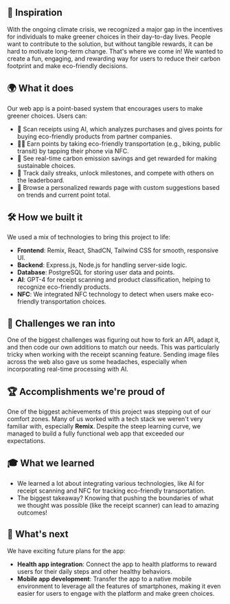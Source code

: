 ## 🌱 Inspiration
With the ongoing climate crisis, we recognized a major gap in the incentives for individuals to make greener choices in their day-to-day lives. People want to contribute to the solution, but without tangible rewards, it can be hard to motivate long-term change. That's where we come in! We wanted to create a fun, engaging, and rewarding way for users to reduce their carbon footprint and make eco-friendly decisions.

## 🌍 What it does
Our web app is a point-based system that encourages users to make greener choices. Users can:
- 📸 Scan receipts using AI, which analyzes purchases and gives points for buying eco-friendly products from partner companies.
- 🚴‍♂️ Earn points by taking eco-friendly transportation (e.g., biking, public transit) by tapping their phone via NFC.
- 🌿 See real-time carbon emission savings and get rewarded for making sustainable choices.
- 🎯 Track daily streaks, unlock milestones, and compete with others on the leaderboard.
- 🎁 Browse a personalized rewards page with custom suggestions based on trends and current point total.

## 🛠️ How we built it
We used a mix of technologies to bring this project to life:
- **Frontend**: Remix, React, ShadCN, Tailwind CSS for smooth, responsive UI.
- **Backend**: Express.js, Node.js for handling server-side logic.
- **Database**: PostgreSQL for storing user data and points.
- **AI**: GPT-4 for receipt scanning and product classification, helping to recognize eco-friendly products.
- **NFC**: We integrated NFC technology to detect when users make eco-friendly transportation choices.

## 🔧 Challenges we ran into
One of the biggest challenges was figuring out how to fork an API, adapt it, and then code our own additions to match our needs. This was particularly tricky when working with the receipt scanning feature. Sending image files across the web also gave us some headaches, especially when incorporating real-time processing with AI.

## 🏆 Accomplishments we're proud of
One of the biggest achievements of this project was stepping out of our comfort zones. Many of us worked with a tech stack we weren't very familiar with, especially **Remix**. Despite the steep learning curve, we managed to build a fully functional web app that exceeded our expectations.

## 🎓 What we learned
- We learned a lot about integrating various technologies, like AI for receipt scanning and NFC for tracking eco-friendly transportation.
- The biggest takeaway? Knowing that pushing the boundaries of what we thought was possible (like the receipt scanner) can lead to amazing outcomes!

## 🚀 What's next
We have exciting future plans for the app:
- **Health app integration**: Connect the app to health platforms to reward users for their daily steps and other healthy behaviors.
- **Mobile app development**: Transfer the app to a native mobile environment to leverage all the features of smartphones, making it even easier for users to engage with the platform and make green choices.